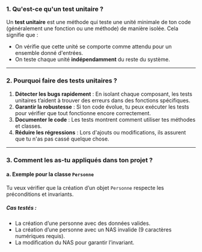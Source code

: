 ### **1. Qu'est-ce qu'un test unitaire ?**

Un **test unitaire** est une méthode qui teste une unité minimale de ton code (généralement une fonction ou une méthode) de manière isolée. Cela signifie que :

- On vérifie que cette unité se comporte comme attendu pour un ensemble donné d'entrées.
- On teste chaque unité **indépendamment** du reste du système.

---

### **2. Pourquoi faire des tests unitaires ?**

1. **Détecter les bugs rapidement** : En isolant chaque composant, les tests unitaires t’aident à trouver des erreurs dans des fonctions spécifiques.
2. **Garantir la robustesse** : Si ton code évolue, tu peux exécuter les tests pour vérifier que tout fonctionne encore correctement.
3. **Documenter le code** : Les tests montrent comment utiliser tes méthodes et classes.
4. **Réduire les régressions** : Lors d'ajouts ou modifications, ils assurent que tu n'as pas cassé quelque chose.

---

### **3. Comment les as-tu appliqués dans ton projet ?**

#### a. **Exemple pour la classe `Personne`**

Tu veux vérifier que la création d’un objet `Personne` respecte les préconditions et invariants.

##### **Cas testés :**

- La création d’une personne avec des données valides.
- La création d’une personne avec un NAS invalide (9 caractères numériques requis).
- La modification du NAS pour garantir l’invariant.